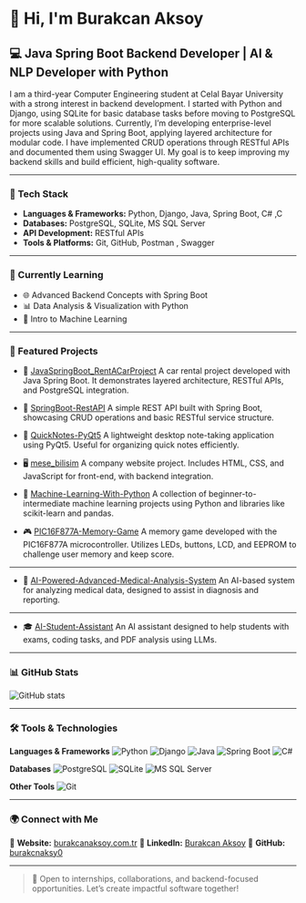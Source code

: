 # 👋 Hi, I'm Burakcan Aksoy

## 💻 Java Spring Boot Backend Developer | AI & NLP Developer with Python

I am a third-year Computer Engineering student at Celal Bayar University with a strong interest in backend development. I started with Python and Django, using SQLite for basic database tasks before moving to PostgreSQL for more
scalable solutions. Currently, I’m developing enterprise-level projects using Java and Spring Boot, applying layered architecture for modular code. I have implemented CRUD operations through RESTful APIs and documented them
using Swagger UI. My goal is to keep improving my backend skills and build efficient, high-quality software.

---

### 🚀 Tech Stack

* **Languages & Frameworks:** Python, Django, Java, Spring Boot, C# ,C
* **Databases:** PostgreSQL, SQLite, MS SQL Server
* **API Development:** RESTful APIs
* **Tools & Platforms:** Git, GitHub, Postman , Swagger

---

### 📌 Currently Learning

* 🌐 Advanced Backend Concepts with Spring Boot
* 📊 Data Analysis & Visualization with Python
* 🧠 Intro to Machine Learning

---

### 📂 Featured Projects

* 🚗 [JavaSpringBoot\_RentACarProject](https://github.com/burakcnaksy0/JavaSpringBoot_RentACarProject)
  A car rental project developed with Java Spring Boot. It demonstrates layered architecture, RESTful APIs, and PostgreSQL integration.

* 🔧 [SpringBoot-RestAPI](https://github.com/burakcnaksy0/SpringBoot-RestAPI)
  A simple REST API built with Spring Boot, showcasing CRUD operations and basic RESTful service structure.

* 📝 [QuickNotes-PyQt5](https://github.com/burakcnaksy0/QuickNotes-PyQt5)
  A lightweight desktop note-taking application using PyQt5. Useful for organizing quick notes efficiently.

* 🖥️ [mese\_bilisim](https://github.com/burakcnaksy0/mese_bilisim)
  A company website project. Includes HTML, CSS, and JavaScript for front-end, with backend integration.

* 🤖 [Machine-Learning-With-Python](https://github.com/burakcnaksy0/Machine-Learning-With-Python)
  A collection of beginner-to-intermediate machine learning projects using Python and libraries like scikit-learn and pandas.

* 🎮 [PIC16F877A-Memory-Game](https://github.com/burakcnaksy0/PIC16F877A-Memory-Game)
  A memory game developed with the PIC16F877A microcontroller. Utilizes LEDs, buttons, LCD, and EEPROM to challenge user memory and keep score.
---
* 🧠 [AI-Powered-Advanced-Medical-Analysis-System](https://github.com/burakcnaksy0/AI-Powered-Advanced-Medical-Analysis-System)
  An AI-based system for analyzing medical data, designed to assist in diagnosis and reporting.
---
* 🎓 [AI-Student-Assistant](https://github.com/burakcnaksy0/AI-Student-Assistant)
  An AI assistant designed to help students with exams, coding tasks, and PDF analysis using LLMs.
---
### 📊 GitHub Stats

![GitHub stats](https://github-readme-stats.vercel.app/api?username=burakcnaksy0\&show_icons=true\&theme=dark)

---

### 🛠️ Tools & Technologies

**Languages & Frameworks**
![Python](https://img.shields.io/badge/-Python-3776AB?logo=python\&logoColor=white)
![Django](https://img.shields.io/badge/-Django-092E20?logo=django\&logoColor=white)
![Java](https://img.shields.io/badge/-Java-007396?logo=java\&logoColor=white)
![Spring Boot](https://img.shields.io/badge/-Spring%20Boot-6DB33F?logo=spring-boot\&logoColor=white)
![C#](https://img.shields.io/badge/-C%23-239120?logo=c-sharp\&logoColor=white)

**Databases**
![PostgreSQL](https://img.shields.io/badge/-PostgreSQL-4169E1?logo=postgresql\&logoColor=white)
![SQLite](https://img.shields.io/badge/-SQLite-003B57?logo=sqlite\&logoColor=white)
![MS SQL Server](https://img.shields.io/badge/-MSSQL-CC2927?logo=microsoft-sql-server\&logoColor=white)

**Other Tools**
![Git](https://img.shields.io/badge/-Git-F05032?logo=git\&logoColor=white)

---

### 🌍 Connect with Me

📧 **Website:** [burakcanaksoy.com.tr](https://burakcanaksoy.com.tr/)
💼 **LinkedIn:** [Burakcan Aksoy](https://www.linkedin.com/in/burakcan-aksoy-ba0132259/)
📂 **GitHub:** [burakcnaksy0](https://github.com/burakcnaksy0)

---

> 🚀 Open to internships, collaborations, and backend-focused opportunities. Let’s create impactful software together!
